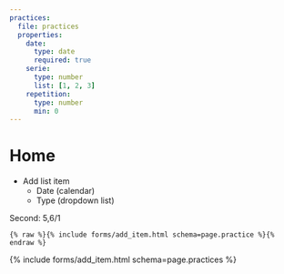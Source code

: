 ```yaml
---
practices:
  file: practices
  properties:
    date:
      type: date
      required: true
    serie:
      type: number
      list: [1, 2, 3]
    repetition:
      type: number
      min: 0
---
```


# Home

- Add list item
  - Date (calendar)
  - Type (dropdown list)

Second:
5,6/1

```liquid
{% raw %}{% include forms/add_item.html schema=page.practice %}{% endraw %}
```

{% include forms/add_item.html schema=page.practices %}